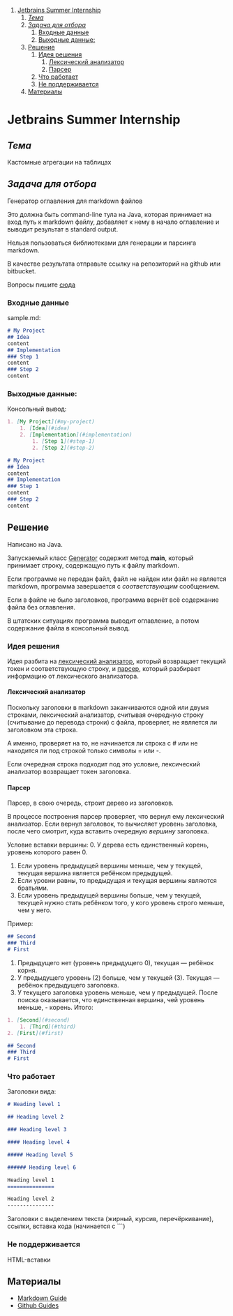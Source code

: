 1. [Jetbrains Summer Internship](#jetbrains-summer-internship)
    1. [*Тема*](#тема)
    2. [_Задача для отбора_](#задача-для-отбора)
        1. [Входные данные](#входные-данные)
        2. [Выходные данные:](#выходные-данные)
    3. [Решение](#решение)
        1. [Идея решения](#идея-решения)
            1. [Лексический анализатор](#лексический-анализатор)
            2. [Парсер](#парсер)
        2. [Что работает](#что-работает)
        3. [Не поддерживается](#не-поддерживается)
    4. [Материалы](#материалы)


# Jetbrains Summer Internship

## *Тема*
Кастомные агрегации на таблицах

## _Задача для отбора_
Генератор оглавления для markdown файлов

Это должна быть command-line тула на Java, которая принимает на вход путь к markdown файлу, добавляет к нему в начало оглавление и выводит результат в standard output.

Нельзя пользоваться библиотеками для генерации и парсинга markdown.

В качестве результата отправьте ссылку на репозиторий на github или bitbucket.

Вопросы пишите [сюда](mailto:liudmila.kornilova@jetbrains.com)

### Входные данные
sample.md:
```markdown
# My Project
## Idea
content
## Implementation
### Step 1
content
### Step 2
content
```

### Выходные данные:
Консольный вывод:
```markdown
1. [My Project](#my-project)
    1. [Idea](#idea)
    2. [Implementation](#implementation)
        1. [Step 1](#step-1)
        2. [Step 2](#step-2)

# My Project
## Idea
content
## Implementation
### Step 1
content
### Step 2
content
```

## Решение
Написано на Java.

Запускаемый класс [Generator](src/Generator.java) содержит метод **main**, который принимает
строку, содержащую путь к файлу markdown.

Если программе не передан файл, файл не найден или файл не является markdown, программа завершается
с _соответствующим_ сообщением.

Если в файле не было заголовков, программа вернёт всё содержание файла без оглавления.

В штатских ситуациях программа выводит оглавление, а потом содержание файла в консольный вывод.

### Идея решения
Идея разбита на [лексический анализатор](src/MdLexer.java), который возвращает текущий токен и соответствующую строку,
и [парсер](src/MdParser.java), который разбирает информацию от лексического анализатора.

#### Лексический анализатор
Поскольку заголовки в markdown заканчиваются одной или двумя строками, лексический анализатор, считывая очередную строку
(считывание до перевода строки) с файла, проверяет, не является ли заголовком эта строка.

А именно, проверяет на то, не начинается ли строка с # или не находится ли под строкой только символы = или -.

Если очередная строка подходит под это условие, лексический анализатор возвращает токен заголовка.

#### Парсер
Парсер, в свою очередь, строит дерево из заголовков.

В процессе построения парсер проверяет, что вернул ему лексический анализатор. Если вернул заголовок, то вычисляет уровень
заголовка, после чего смотрит, куда вставить очередную _вершину_ заголовка.

Условие вставки вершины:
0. У дерева есть единственный корень, уровень которого равен 0.
1. Если уровень предыдущей вершины меньше, чем у текущей, текущая вершина является ребёнком предыдущей.
2. Если уровни равны, то предыдущая и текущая вершины являются братьями.
3. Если уровень предыдущей вершины больше, чем у текущей, текущей нужно стать ребёнком того, у кого уровень строго меньше, чем у него.

Пример:
```markdown
## Second
### Third
# First
```
1. Предыдущего нет (уровень предыдущего 0), текущая — ребёнок корня.
2. У предыдущего уровень (2) больше, чем у текущей (3). Текущая — ребёнок предыдущего заголовка.
3. У текущего заголовка уровень меньше, чем у предыдущей. После поиска оказывается, что единственная вершина, чей уровень меньше, - корень.
Итого:
```markdown
1. [Second](#second)
    1. [Third](#third)
2. [First](#first)

## Second
### Third
# First
```

### Что работает
Заголовки вида:
```markdown
# Heading level 1

## Heading level 2

### Heading level 3

#### Heading level 4

##### Heading level 5

###### Heading level 6

Heading level 1
===============

Heading level 2
---------------
```

Заголовки с выделением текста (жирный, курсив, перечёркивание), ссылки, вставка кода (начинается с ```)

### Не поддерживается
HTML-вставки

## Материалы
* [Markdown Guide](https://www.markdownguide.org/basic-syntax/)
* [Github Guides](https://guides.github.com/features/mastering-markdown/)